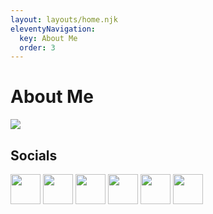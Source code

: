 ```yaml
---
layout: layouts/home.njk
eleventyNavigation:
  key: About Me
  order: 3
---
```

# About Me
![](https://novafurry.win/img/bio.png)
## Socials
[<img height=48 src=https://novafurry.win/img/YT.png>](http://youtube.com/@novafurry) [<img height=48 src=https://novafurry.win/img/Tk.png>](http://tiktok.com/@nova.furry) [<img height=48 src=https://novafurry.win/img/Mas.png>](https://bark.lgbt/nova) [<img height=48 src=https://novafurry.win/img/Tg.png>](http://t.me/@novascommunity) [<img height=48 src=https://novafurry.win/img/Gh.png>](http://github.com/novafurry) [<img height=48 src=https://novafurry.win/img/Gn.png>](mailto:nova@novafurry.win)
<!--stackedit_data:
eyJoaXN0b3J5IjpbLTE3MTk2MjM5MzIsLTE2MzY2NDc2NzIsND
Q0ODk4MTQyLDIwNTA0MDE2MDcsMTQ1NjQ2Mjc5Nl19
-->